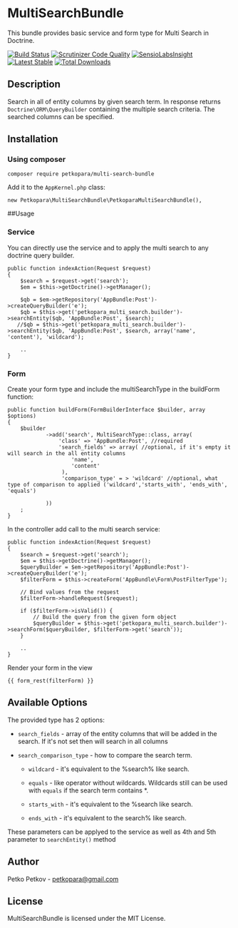 # MultiSearchBundle

This bundle provides basic service and form type for Multi Search in Doctrine. 

[![Build Status](https://scrutinizer-ci.com/g/petkopara/PetkoparaMultiSearchBundle/badges/build.png?b=master)](https://scrutinizer-ci.com/g/petkopara/PetkoparaMultiSearchBundle/build-status/master)
[![Scrutinizer Code Quality](https://scrutinizer-ci.com/g/petkopara/PetkoparaMultiSearchBundle/badges/quality-score.png?b=master)](https://scrutinizer-ci.com/g/petkopara/PetkoparaMultiSearchBundle/?branch=master)
[![SensioLabsInsight](https://insight.sensiolabs.com/projects/462874f8-228d-4d9c-951e-e5c001a41c46/mini.png)](https://insight.sensiolabs.com/projects/462874f8-228d-4d9c-951e-e5c001a41c46)
[![Latest Stable](https://img.shields.io/packagist/v/petkopara/multi-search-bundle.svg?maxAge=2592000?style=flat-square)](https://packagist.org/packages/petkopara/multi-search-bundle)
[![Total Downloads](https://img.shields.io/packagist/dt/petkopara/multi-search-bundle.svg?maxAge=2592000?style=flat-square)](https://packagist.org/packages/petkopara/multi-search-bundle)


## Description
Search in all of entity columns by given search term. 
In response returns `Doctrine\ORM\QueryBuilder` containing the multiple search criteria. 
The searched columns can be specified. 
    

## Installation 


### Using composer

    composer require petkopara/multi-search-bundle

Add it to the `AppKernel.php` class:

    new Petkopara\MultiSearchBundle\PetkoparaMultiSearchBundle(),


##Usage

### Service
You can directly use the service and to apply the multi search to any doctrine query builder.

    public function indexAction(Request $request)
    {
        $search = $request->get('search');
        $em = $this->getDoctrine()->getManager();
        
        $qb = $em->getRepository('AppBundle:Post')->createQueryBuilder('e');
        $qb = $this->get('petkopara_multi_search.builder')->searchEntity($qb, 'AppBundle:Post', $search);
       //$qb = $this->get('petkopara_multi_search.builder')->searchEntity($qb, 'AppBundle:Post', $search, array('name', 'content'), 'wildcard');
    
        ..
    }

### Form

Create your form type and include the multiSearchType in the buildForm function: 

    public function buildForm(FormBuilderInterface $builder, array $options)
    {
        $builder
                ->add('search', MultiSearchType::class, array(
                    'class' => 'AppBundle:Post', //required
                    'search_fields' => array( //optional, if it's empty it will search in the all entity columns
                        'name',
                        'content'
                     ), 
                     'comparison_type' = > 'wildcard' //optional, what type of comparison to applied ('wildcard','starts_with', 'ends_with', 'equals')
                     
                ))
        ;
    }

In the controller add call to the multi search service: 

    public function indexAction(Request $request)
    {
        $search = $request->get('search');
        $em = $this->getDoctrine()->getManager();
        $queryBuilder = $em->getRepository('AppBundle:Post')->createQueryBuilder('e');
        $filterForm = $this->createForm('AppBundle\Form\PostFilterType');

        // Bind values from the request
        $filterForm->handleRequest($request);

        if ($filterForm->isValid()) {
            // Build the query from the given form object
            $queryBuilder = $this->get('petkopara_multi_search.builder')->searchForm($queryBuilder, $filterForm->get('search'));
        }
        
        ..
    }

Render your form in the view 

    {{ form_rest(filterForm) }}


## Available Options

The provided type has 2 options:

* `search_fields` - array of the entity columns that will be added in the search. If it's not set then will search in all columns
* `search_comparison_type` -  how to compare the search term.   

  * `wildcard` - it's equivalent to the %search% like search.

  * `equals` - like operator without wildcards. Wildcards still can be used with `equals` if the search term contains *.

  * `starts_with` - it's equivalent to the %search like search.
  
  * `ends_with` - it's equivalent to the search% like search.
  
These parameters can be applyed to the service as well as 4th and 5th parameter to `searchEntity()` method

## Author

Petko Petkov - petkopara@gmail.com


## License

MultiSearchBundle is licensed under the MIT License.



